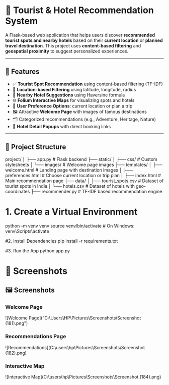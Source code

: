 # 🧭 Tourist & Hotel Recommendation System

A Flask-based web application that helps users discover **recommended tourist spots and nearby hotels** based on their **current location** or **planned travel destination**. This project uses **content-based filtering** and **geospatial proximity** to suggest personalized experiences.

---

## 🌟 Features

- ✅ **Tourist Spot Recommendation** using content-based filtering (TF-IDF)
- 📍 **Location-based Filtering** using latitude, longitude, radius
- 🏨 **Nearby Hotel Suggestions** using Haversine formula
- 🌐 **Folium Interactive Maps** for visualizing spots and hotels
- 🧭 **User Preference Options**: current location or plan a trip
- 🖼️ Attractive **Welcome Page** with images of famous destinations
- 🗂️ Categorized recommendations (e.g., Adventure, Heritage, Nature)
- 🔗 **Hotel Detail Popups** with direct booking links

---

## 📁 Project Structure
project/
│
├── app.py # Flask backend
├── static/
│ ├── css/ # Custom stylesheets
│ └── images/ # Welcome page images
├── templates/
│ ├── welcome.html # Landing page with destination images
│ ├── preferences.html # Choose current location or trip plan
│ ├── index.html # Main recommendation page
├── data/
│ ├── tourist_spots.csv # Dataset of tourist spots in India
│ └── hotels.csv # Dataset of hotels with geo-coordinates
├── recommender.py # TF-IDF based recommendation engine

# 1. Create a Virtual Environment
python -m venv venv
source venv/bin/activate  # On Windows: venv\Scripts\activate

#2. Install Dependencies
pip install -r requirements.txt

#3. Run the App
python app.py


# 📌 Screenshots

## 🖼️ Screenshots

### Welcome Page
![Welcome Page]("C:\Users\HP\Pictures\Screenshots\Screenshot (181).png")

### Recommendations Page
![Recommendations](C:\users\hp\Pictures\Screenshots\Screenshot (182).png)

### Interactive Map 
![Interactive Map](C:\users\hp\Pictures\Screenshots\Screenshot (184).png)



